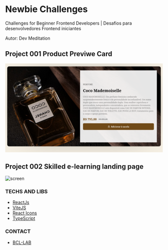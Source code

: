# Newbie Challenges

Challenges for Beginner Frontend Developers | Desafios para desenvolvedores Frontend iniciantes

Autor: Dev Meditation

## Project 001 Product Previwe Card
![screen](./public/noproject/001.png)

## Project 002 Skilled e-learning landing page

![screen]()

### TECHS AND LIBS

- [ReactJs]()
- [ViteJS]()
- [React Icons]()
- [TypeScript]()


### CONTACT

- [BCL-LAB](https://youtube.com/@bcllab)